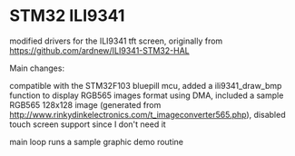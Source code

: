 # STM32 ILI9341
modified drivers for the ILI9341 tft screen, originally from https://github.com/ardnew/ILI9341-STM32-HAL

Main changes:

compatible with the STM32F103 bluepill mcu, 
added a ili9341_draw_bmp function to display RGB565 images format using DMA, 
included a sample RGB565 128x128 image (generated from http://www.rinkydinkelectronics.com/t_imageconverter565.php), 
disabled touch screen support since I don't need it


main loop runs a sample graphic demo routine
